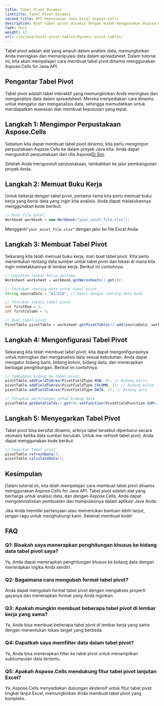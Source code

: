 ```yaml
---
title: Tabel Pivot Dinamis
linktitle: Tabel Pivot Dinamis
second_title: API Pemrosesan Java Excel Aspose.Cells
description: Buat tabel pivot dinamis dengan mudah menggunakan Aspose.Cells untuk Java. Analisis dan rangkum data dengan mudah. Tingkatkan kemampuan analisis data Anda.
type: docs
weight: 13
url: /id/java/excel-pivot-tables/dynamic-pivot-tables/
---
```


Tabel pivot adalah alat yang ampuh dalam analisis data, memungkinkan Anda meringkas dan memanipulasi data dalam spreadsheet. Dalam tutorial ini, kita akan mempelajari cara membuat tabel pivot dinamis menggunakan Aspose.Cells for Java API.

## Pengantar Tabel Pivot

Tabel pivot adalah tabel interaktif yang memungkinkan Anda meringkas dan menganalisis data dalam spreadsheet. Mereka menyediakan cara dinamis untuk mengatur dan menganalisis data, sehingga memudahkan untuk mendapatkan wawasan dan membuat keputusan yang tepat.

## Langkah 1: Mengimpor Perpustakaan Aspose.Cells

 Sebelum kita dapat membuat tabel pivot dinamis, kita perlu mengimpor perpustakaan Aspose.Cells ke dalam proyek Java kita. Anda dapat mengunduh perpustakaan dari rilis Aspose[Di Sini](https://releases.aspose.com/cells/java/).

Setelah Anda mengunduh perpustakaan, tambahkan ke jalur pembangunan proyek Anda.

## Langkah 2: Memuat Buku Kerja

Untuk bekerja dengan tabel pivot, pertama-tama kita perlu memuat buku kerja yang berisi data yang ingin kita analisis. Anda dapat melakukannya menggunakan kode berikut:

```java
// Muat file Excel
Workbook workbook = new Workbook("your_excel_file.xlsx");
```

 Mengganti`"your_excel_file.xlsx"` dengan jalur ke file Excel Anda.

## Langkah 3: Membuat Tabel Pivot

Sekarang kita telah memuat buku kerja, mari buat tabel pivot. Kita perlu menentukan rentang data sumber untuk tabel pivot dan lokasi di mana kita ingin meletakkannya di lembar kerja. Berikut ini contohnya:

```java
// Dapatkan lembar kerja pertama
Worksheet worksheet = workbook.getWorksheets().get(0);

// Tentukan rentang data untuk tabel pivot
String sourceData = "A1:D10"; // Ganti dengan rentang data Anda

// Tentukan lokasi tabel pivot
int firstRow = 1;
int firstColumn = 5;

// Buat tabel pivot
PivotTable pivotTable = worksheet.getPivotTables().add(sourceData, worksheet.getCells().get(firstRow, firstColumn), "PivotTable1");
```

## Langkah 4: Mengonfigurasi Tabel Pivot

Sekarang kita telah membuat tabel pivot, kita dapat mengonfigurasinya untuk meringkas dan menganalisis data sesuai kebutuhan. Anda dapat mengatur bidang baris, bidang kolom, bidang data, dan menerapkan berbagai penghitungan. Berikut ini contohnya:

```java
// Tambahkan bidang ke tabel pivot
pivotTable.addFieldToArea(PivotFieldType.ROW, 0); // Bidang baris
pivotTable.addFieldToArea(PivotFieldType.COLUMN, 1); // Bidang kolom
pivotTable.addFieldToArea(PivotFieldType.DATA, 2); // Bidang data

// Tetapkan perhitungan untuk bidang data
pivotTable.getDataFields().get(0).setFunction(PivotFieldFunction.SUM);
```

## Langkah 5: Menyegarkan Tabel Pivot

Tabel pivot bisa bersifat dinamis, artinya tabel tersebut diperbarui secara otomatis ketika data sumber berubah. Untuk me-refresh tabel pivot, Anda dapat menggunakan kode berikut:

```java
// Segarkan tabel pivot
pivotTable.refreshData();
pivotTable.calculateData();
```

## Kesimpulan

Dalam tutorial ini, kita telah mempelajari cara membuat tabel pivot dinamis menggunakan Aspose.Cells for Java API. Tabel pivot adalah alat yang berharga untuk analisis data, dan dengan Aspose.Cells, Anda dapat mengotomatiskan pembuatan dan manipulasinya dalam aplikasi Java Anda.

Jika Anda memiliki pertanyaan atau memerlukan bantuan lebih lanjut, jangan ragu untuk menghubungi kami. Selamat membuat kode!

## FAQ

### Q1: Bisakah saya menerapkan penghitungan khusus ke bidang data tabel pivot saya?

Ya, Anda dapat menerapkan penghitungan khusus ke bidang data dengan menerapkan logika Anda sendiri.

### Q2: Bagaimana cara mengubah format tabel pivot?

Anda dapat mengubah format tabel pivot dengan mengakses properti gayanya dan menerapkan format yang Anda inginkan.

### Q3: Apakah mungkin membuat beberapa tabel pivot di lembar kerja yang sama?

Ya, Anda bisa membuat beberapa tabel pivot di lembar kerja yang sama dengan menentukan lokasi target yang berbeda.

### Q4: Dapatkah saya memfilter data dalam tabel pivot?

Ya, Anda bisa menerapkan filter ke tabel pivot untuk menampilkan subkumpulan data tertentu.

### Q5: Apakah Aspose.Cells mendukung fitur tabel pivot lanjutan Excel?

Ya, Aspose.Cells menyediakan dukungan ekstensif untuk fitur tabel pivot tingkat lanjut Excel, memungkinkan Anda membuat tabel pivot yang kompleks.
